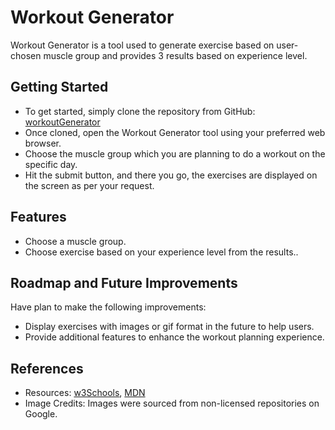 # Workout Generator

Workout Generator is a tool used to generate exercise based on user-chosen muscle group and provides 3 results based on experience level.

## Getting Started

- To get started, simply clone the repository from GitHub: [workoutGenerator](https://github.com/SivaSwathiVasagar/workoutGenerator)
- Once cloned, open the Workout Generator tool using your preferred web browser.
- Choose the muscle group which you are planning to do a workout on the specific day.
- Hit the submit button, and there you go, the exercises are displayed on the screen as per your request.

## Features

- Choose a muscle group.
- Choose exercise based on your experience level from the results..

## Roadmap and Future Improvements

Have plan to make the following improvements:

- Display exercises with images or gif format in the future to help users.
- Provide additional features to enhance the workout planning experience.

## References

- Resources: [w3Schools](https://www.w3schools.com/), [MDN](https://developer.mozilla.org/)
- Image Credits: Images were sourced from non-licensed repositories on Google.
